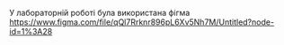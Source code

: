 У лабораторній роботі була використана фігма
https://www.figma.com/file/qQl7Rrknr896pL6Xv5Nh7M/Untitled?node-id=1%3A28
